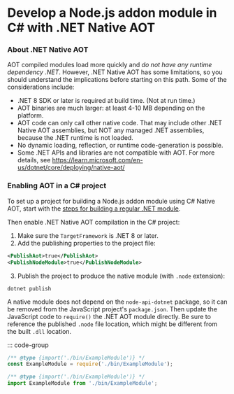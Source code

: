 # Develop a Node.js addon module in C# with .NET Native AOT

### About .NET Native AOT
AOT compiled modules load more quickly and _do not have any runtime dependency .NET_. However,
.NET Native AOT has some limitations, so you should understand the implications before starting
on this path. Some of the considerations include:
  - .NET 8 SDK or later is required at build time. (Not at run time.)
  - AOT binaries are much larger: at least 4-10 MB depending on the platform.
  - AOT code can only call other native code. That may include other .NET Native AOT assemblies,
    but NOT any managed .NET assemblies, because the .NET runtime is not loaded.
  - No dynamic loading, reflection, or runtime code-generation is possible.
  - Some .NET APIs and libraries are not compatible with AOT.
For more details, see https://learn.microsoft.com/en-us/dotnet/core/deploying/native-aot/

### Enabling AOT in a C# project
To set up a project for building a Node.js addon module using C# Native AOT, start with the
[steps for building a regular .NET module](./js-dotnet-module).

Then enable .NET Native AOT compilation in the C# project:
  1. Make sure the `TargetFramework` is .NET 8 or later.
  2. Add the publishing properties to the project file:
```xml
<PublishAot>true</PublishAot>
<PublishNodeModule>true</PublishNodeModule>
```
  3. Publish the project to produce the native module (with `.node` extension):
```shell
dotnet publish
```

A native module does not depend on the `node-api-dotnet` package, so it can be removed from the
JavaScript project's `package.json`. Then update the JavaScript code to `require()` the .NET
AOT module directly. Be sure to reference the published `.node` file location, which might be
different from the built `.dll` location.

::: code-group
```JavaScript [CommonJS]
/** @type {import('./bin/ExampleModule')} */
const ExampleModule = require('./bin/ExampleModule');
```
```JavaScript [ES]
/** @type {import('./bin/ExampleModule')} */
import ExampleModule from './bin/ExampleModule';
```